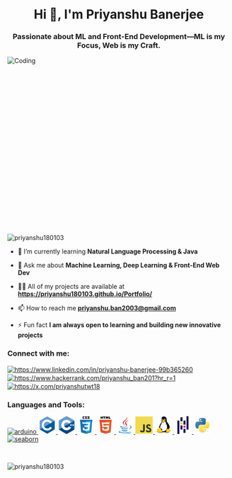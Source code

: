<h1 align="center">Hi 👋, I'm Priyanshu Banerjee</h1>
<h3 align="center">Passionate about ML and Front-End Development—ML is my Focus, Web is my Craft.</h3>
<img align="right" alt="Coding" height="400" width="900" src="https://i.pinimg.com/originals/90/70/32/9070324cdfc07c68d60eed0c39e77573.gif">
<br>
<br>
<p align="left"> <img src="https://komarev.com/ghpvc/?username=priyanshu180103&label=Profile%20views&color=0e75b6&style=flat" alt="priyanshu180103" /> </p>

- 🌱 I’m currently learning **Natural Language Processing & Java**

- 💬 Ask me about **Machine Learning, Deep Learning & Front-End Web Dev**

-  👨‍💻 All of my projects are available at **https://priyanshu180103.github.io/Portfolio/** 

- 📫 How to reach me **priyanshu.ban2003@gmail.com**

- ⚡ Fun fact **I am always open to learning and building new innovative projects**

<h3 align="left">Connect with me:</h3>
<p align="left">
<a href="https://www.linkedin.com/in/priyanshu-banerjee-99b365260/" target="blank"><img align="center" src="https://raw.githubusercontent.com/rahuldkjain/github-profile-readme-generator/master/src/images/icons/Social/linked-in-alt.svg" alt="https://www.linkedin.com/in/priyanshu-banerjee-99b365260" height="30" width="40" /></a>
<a href="https://www.hackerrank.com/priyanshu_ban201?hr_r=1" target="blank"><img align="center" src="https://raw.githubusercontent.com/rahuldkjain/github-profile-readme-generator/master/src/images/icons/Social/hackerrank.svg" alt="https://www.hackerrank.com/priyanshu_ban201?hr_r=1" height="30" width="40" /></a>
<a href="https://x.com/priyanshutwt18" target="blank"><img align="center" src="https://raw.githubusercontent.com/rahuldkjain/github-profile-readme-generator/master/src/images/icons/Social/twitter.svg" alt="https://x.com/priyanshutwt18" height="30" width="40" /></a>
</p>

<h3 align="left">Languages and Tools:</h3>
<p align="left"> <a href="https://www.arduino.cc/" target="_blank" rel="noreferrer"> <img src="https://cdn.worldvectorlogo.com/logos/arduino-1.svg" alt="arduino" width="40" height="40"/> </a> <a href="https://www.cprogramming.com/" target="_blank" rel="noreferrer"> <img src="https://raw.githubusercontent.com/devicons/devicon/master/icons/c/c-original.svg" alt="c" width="40" height="40"/> </a> <a href="https://www.w3schools.com/cpp/" target="_blank" rel="noreferrer"> <img src="https://raw.githubusercontent.com/devicons/devicon/master/icons/cplusplus/cplusplus-original.svg" alt="cplusplus" width="40" height="40"/> </a> <a href="https://www.w3schools.com/css/" target="_blank" rel="noreferrer"> <img src="https://raw.githubusercontent.com/devicons/devicon/master/icons/css3/css3-original-wordmark.svg" alt="css3" width="40" height="40"/> </a> <a href="https://www.w3.org/html/" target="_blank" rel="noreferrer"> <img src="https://raw.githubusercontent.com/devicons/devicon/master/icons/html5/html5-original-wordmark.svg" alt="html5" width="40" height="40"/> </a> <a href="https://www.java.com" target="_blank" rel="noreferrer"> <img src="https://raw.githubusercontent.com/devicons/devicon/master/icons/java/java-original.svg" alt="java" width="40" height="40"/> </a> <a href="https://developer.mozilla.org/en-US/docs/Web/JavaScript" target="_blank" rel="noreferrer"> <img src="https://raw.githubusercontent.com/devicons/devicon/master/icons/javascript/javascript-original.svg" alt="javascript" width="40" height="40"/> </a> <a href="https://www.linux.org/" target="_blank" rel="noreferrer"> <img src="https://raw.githubusercontent.com/devicons/devicon/master/icons/linux/linux-original.svg" alt="linux" width="40" height="40"/> </a> <a href="https://pandas.pydata.org/" target="_blank" rel="noreferrer"> <img src="https://raw.githubusercontent.com/devicons/devicon/2ae2a900d2f041da66e950e4d48052658d850630/icons/pandas/pandas-original.svg" alt="pandas" width="40" height="40"/> </a> <a href="https://www.python.org" target="_blank" rel="noreferrer"> <img src="https://raw.githubusercontent.com/devicons/devicon/master/icons/python/python-original.svg" alt="python" width="40" height="40"/> </a> <a href="https://seaborn.pydata.org/" target="_blank" rel="noreferrer"> <img src="https://seaborn.pydata.org/_images/logo-mark-lightbg.svg" alt="seaborn" width="40" height="40"/> </a> </p>
<br>
<p><img align="left" src="https://github-readme-stats.vercel.app/api/top-langs?username=priyanshu180103&show_icons=true&locale=en&layout=compact" alt="priyanshu180103" /></p>
<br>
<br>
<br>
<br>
<br>
<br>
<br>
<br>
<br>

